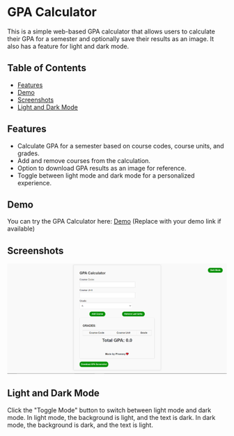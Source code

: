 # GPA Calculator

This is a simple web-based GPA calculator that allows users to calculate their GPA for a semester and optionally save their results as an image. It also has a feature for light and dark mode.

## Table of Contents
- [Features](#features)
- [Demo](#demo)
- [Screenshots](#screenshots)
- [Light and Dark Mode](#light-and-dark-mode)

## Features

- Calculate GPA for a semester based on course codes, course units, and grades.
- Add and remove courses from the calculation.
- Option to download GPA results as an image for reference.
- Toggle between light mode and dark mode for a personalized experience.

## Demo

You can try the GPA Calculator here: [Demo](#) (Replace with your demo link if available)

## Screenshots

![GPA Calculator Screenshot](screenshot.png)


## Light and Dark Mode
Click the "Toggle Mode" button to switch between light mode and dark mode.
In light mode, the background is light, and the text is dark.
In dark mode, the background is dark, and the text is light.






